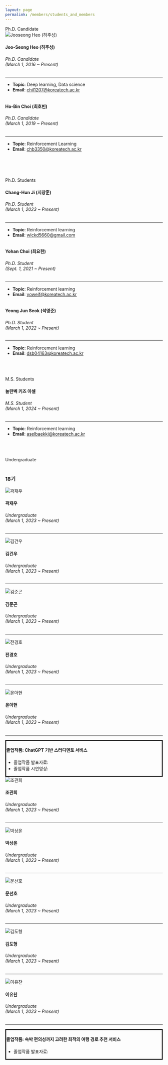 ```yaml
---
layout: page
permalink: /members/students_and_members
---
```


<section>
    <div class="container">
        <div class="title-box">
            <div class="title-level-2">Ph.D. Candidate</div>
        </div>
        <div class="row wrapper-students">
            <div class="col-xl-4 col-lg-4 col-md-6 col-sm-6">
                <div class="item-student">
                    <div class="card card-profile">
                        <div class="card-header card-avatar">
                            <img class="img"
                                 src="/assets/images/members/허주성.jpeg"
                                 alt="Jooseong Heo (허주성)">
                        </div>
                        <div class="card-body">
                            <h4 class="card-title">
                                Joo-Seong Heo (허주성) </h4>
                            <h6 class="card-category">Ph.D. Candidate<br>(March 1, 2016 ~ Present)</h6>
                            <hr>
                            <ul class="topic_email">
                                <!-- <li><b>Research Category</b>: Machine Learning Algorithms</li> -->
                                <li><b>Topic</b>: Deep learning, Data science</li>
                                <li><b>Email</b>: <a href="mailto:chil1207@koreatech.ac.kr">chil1207@koreatech.ac.kr</a>
                                </li>
                            </ul>
                        </div>
                    </div>
                </div>
            </div>
            <div class="col-xl-4 col-lg-4 col-md-6 col-sm-6">
                <div class="item-student">
                    <div class="card card-profile">
                        <div class="card-header card-avatar">
                            <img class="img"
                                 src="/assets/images/members/최호빈.jpg"
                                 alt="">
                        </div>
                        <div class="card-body">
                            <h4 class="card-title">Ho-Bin Choi (최호빈)</h4>
                            <h6 class="card-category">Ph.D. Candidate<br>(March 1, 2019 ~ Present)</h6>
                            <hr>
                            <ul class="topic_email">
                                <!-- <li><b>Research Category</b>: Smart Manufacturing </li> -->
                                <li><b>Topic</b>: Reinforcement Learning</li>
                                <li><b>Email</b>: <a href="mailto:chb3350@koreatech.ac.kr">chb3350@koreatech.ac.kr</a></li>
                            </ul>
                        </div>
                    </div>
                </div>
            </div>
        </div>
        <br/><br/><br/>
        <div class="title-box">
            <div class="title-level-2"><br>Ph.D. Students</div>
        </div>
        <div class="row wrapper-students">
            <div class="col-xl-4 col-lg-4 col-md-6 col-sm-6">
                <div class="item-student">
                    <div class="card card-profile">
                        <div class="card-header card-avatar">
                            <img class="img" src="/assets/images/members/지창훈.jpeg"
                                 alt="">
                        </div>
                        <div class="card-body">
                            <h4 class="card-title">Chang-Hun Ji (지창훈)</h4>
                            <h6 class="card-category">Ph.D. Student<br>(March 1, 2023 ~ Present)</h6>
                            <hr>
                            <ul class="topic_email">
                                <!-- <li><b>Research Category</b>: Smart Manufacturing </li> -->
                                <li><b>Topic</b>: Reinforcement learning</li>
                                <li><b>Email</b>: <a href="mailto:wlckd5660@gmail.com">wlckd5660@gmail.com</a></li>
                            </ul>
                        </div>
                    </div>
                </div>
            </div>
            <div class="col-xl-4 col-lg-4 col-md-6 col-sm-6">
                <div class="item-student">
                    <div class="card card-profile">
                        <div class="card-header card-avatar">
                            <img class="img" src="/assets/images/members/최요한.jpg"
                                 alt="">
                        </div>
                        <div class="card-body">
                            <h4 class="card-title">Yohan Choi (최요한)</h4>
                            <h6 class="card-category">Ph.D. Student<br>(Sept. 1, 2021 ~ Present)</h6>
                            <hr>
                            <ul class="topic_email">
                                <!-- <li><b>Research Category</b>: Smart Manufacturing </li> -->
                                <li><b>Topic</b>: Reinforcement learning</li>
                                <li><b>Email</b>: <a href="mailto:yoweif@koreatech.ac.kr">yoweif@koreatech.ac.kr</a></li>
                            </ul>
                        </div>
                    </div>
                </div>
            </div>
            <div class="col-xl-4 col-lg-4 col-md-6 col-sm-6">
                <div class="item-student">
                    <div class="card card-profile">
                        <div class="card-header card-avatar">
                            <img class="img" src="/assets/images/members/석영준.jpeg"
                                 alt="">
                        </div>
                        <div class="card-body">
                            <h4 class="card-title">Yeong Jun Seok (석영준)</h4>
                            <h6 class="card-category">Ph.D. Student<br>(March 1, 2022 ~ Present)</h6>
                            <hr>
                            <ul class="topic_email">
                                <!-- <li><b>Research Category</b>: Smart Manufacturing </li> -->
                                <li><b>Topic</b>: Reinforcement learning</li>
                                <li><b>Email</b>: <a href="mailto:dsb04163@koreatech.ac.kr">dsb04163@koreatech.ac.kr</a></li>
                            </ul>
                        </div>
                    </div>
                </div>
            </div>
        </div>
        <br/><br/><br/>
        <div class="title-box">
            <div class="title-level-2">M.S. Students</div>
        </div>
        <div class="row wrapper-students">
            <div class="col-xl-4 col-lg-4 col-md-6 col-sm-6">
                <div class="item-student">
                    <div class="card card-profile">
                        <div class="card-header card-avatar">
                            <img class="img" src="/assets/images/members/anonymous_woman.png"
                                 alt="">
                        </div>
                        <div class="card-body">
                            <h4 class="card-title">눌란벡 키즈 아셀</h4>
                            <h6 class="card-category">M.S. Student<br>(March 1, 2024 ~ Present)</h6>
                            <hr>
                            <ul class="topic_email">
                                <!-- <li><b>Research Category</b>: Smart Manufacturing </li> -->
                                <li><b>Topic</b>: Reinforcement learning</li>
                                <li><b>Email</b>: <a href="mailto:aselbaekki@koreatech.ac.kr">aselbaekki@koreatech.ac.kr</a></li>
                            </ul>
                        </div>
                    </div>
                </div>
            </div>
        </div>
        <br/><br/><br/>
        <div class="title-box">
            <div class="title-level-2">Undergraduate</div>
        </div>
        <br/>
        <h3>18기</h3>
        <div class="row wrapper-students">
            <div class="col-xl-4 col-lg-4 col-md-6 col-sm-6">
                <div class="item-student">
                    <div class="card card-profile">
                        <div class="card-header card-avatar">
                            <img class="img"
                                 src="/assets/images/members/anonymous_man.png"
                                 alt="곽재우">
                        </div>
                        <div class="card-body">
                            <h4 class="card-title">곽재우</h4>
                            <h6 class="card-category">Undergraduate<br/>(March 1, 2023 ~ Present)</h6>
                            <hr>
                            <ul class="topic_email">
                            </ul>
                        </div>
                    </div>
                </div>
            </div>
            <div class="col-xl-4 col-lg-4 col-md-6 col-sm-6">
                <div class="item-student">
                    <div class="card card-profile">
                        <div class="card-header card-avatar">
                            <img class="img"
                                 src="/assets/images/members/anonymous_man.png"
                                 alt="김건우">
                        </div>
                        <div class="card-body">
                            <h4 class="card-title">김건우</h4>
                            <h6 class="card-category">Undergraduate<br/>(March 1, 2023 ~ Present)</h6>
                            <hr>
                            <ul class="topic_email">
                                <!-- <li><b>Research Category</b>: Machine Learning Algorithms</li> -->
                            </ul>
                        </div>
                    </div>
                </div>
            </div>
            <div class="col-xl-4 col-lg-4 col-md-6 col-sm-6">
                <div class="item-student">
                    <div class="card card-profile">
                        <div class="card-header card-avatar">
                            <img class="img"
                                 src="/assets/images/members/anonymous_man.png"
                                 alt="김준곤">
                        </div>
                        <div class="card-body">
                            <h4 class="card-title">김준곤</h4>
                            <h6 class="card-category">Undergraduate<br/>(March 1, 2023 ~ Present)</h6>
                            <hr>
                            <ul class="topic_email">
                            </ul>
                        </div>
                    </div>
                </div>
            </div>
            <div class="col-xl-4 col-lg-4 col-md-6 col-sm-6">
                <div class="item-student">
                    <div class="card card-profile">
                        <div class="card-header card-avatar">
                            <img class="img"
                                 src="/assets/images/members/anonymous_man.png"
                                 alt="전경호">
                        </div>
                        <div class="card-body">
                            <h4 class="card-title">전경호</h4>
                            <h6 class="card-category">Undergraduate<br/>(March 1, 2023 ~ Present)</h6>
                            <hr>
                            <ul class="topic_email">
                                <!-- <li><b>Research Category</b>: Machine Learning Algorithms</li> -->
                            </ul>
                        </div>
                    </div>
                </div>
            </div>
            <div class="col-xl-4 col-lg-4 col-md-6 col-sm-6">
                <div class="item-student">
                    <div class="card card-profile">
                        <div class="card-header card-avatar">
                            <img class="img"
                                 src="/assets/images/members/anonymous_woman.png"
                                 alt="윤아현">
                        </div>
                        <div class="card-body">
                            <h4 class="card-title">윤아현</h4>
                            <h6 class="card-category">Undergraduate<br/>(March 1, 2023 ~ Present)</h6>
                            <hr>
                            <ul class="topic_email">
                                <!-- <li><b>Research Category</b>: Machine Learning Algorithms</li> -->
                            </ul>
                        </div>
                    </div>
                </div>
            </div>
            <div class="col-xl-4 col-lg-4 col-md-6 col-sm-6">
                <div class="item-student">
                    <div class="card card-profile">
                        <div class="card-body" style="border-style: solid;">
                            <h4 class="card-title">졸업작품: ChatGPT 기반 스터디멘토 서비스</h4>
                            <ul>
                                <li>졸업작품 발표자료: <a href="https://www.dropbox.com/scl/fi/x156zge6q32siohc3d2xx/22_ChatGPT-_.pdf?rlkey=kapef9pmdacgn74tea38fhgus&dl=0" target="_blank"><i class="fa fa-link" aria-hidden="true"></i></a></li>
                                <li>졸업작품 시연영상: <a href="https://www.youtube.com/watch?v=k7lPh06q0qw" target="_blank"><i class="fa fa-youtube" aria-hidden="true"></i></a></li>
                            </ul>
                        </div>
                    </div>
                </div>
            </div>
        </div>
        <div class="row wrapper-students">
            <div class="col-xl-4 col-lg-4 col-md-6 col-sm-6">
                <div class="item-student">
                    <div class="card card-profile">
                        <div class="card-header card-avatar">
                            <img class="img"
                                 src="/assets/images/members/anonymous_man.png"
                                 alt="조관희">
                        </div>
                        <div class="card-body">
                            <h4 class="card-title">조관희</h4>
                            <h6 class="card-category">Undergraduate<br/>(March 1, 2023 ~ Present)</h6>
                            <hr>
                            <ul class="topic_email">
                            </ul>
                        </div>
                    </div>
                </div>
            </div>
            <div class="col-xl-4 col-lg-4 col-md-6 col-sm-6">
                <div class="item-student">
                    <div class="card card-profile">
                        <div class="card-header card-avatar">
                            <img class="img"
                                 src="/assets/images/members/anonymous_man.png"
                                 alt="박상윤">
                        </div>
                        <div class="card-body">
                            <h4 class="card-title">박상윤</h4>
                            <h6 class="card-category">Undergraduate<br/>(March 1, 2023 ~ Present)</h6>
                            <hr>
                            <ul class="topic_email">
                                <!-- <li><b>Research Category</b>: Machine Learning Algorithms</li> -->
                            </ul>
                        </div>
                    </div>
                </div>
            </div>
            <div class="col-xl-4 col-lg-4 col-md-6 col-sm-6">
                <div class="item-student">
                    <div class="card card-profile">
                        <div class="card-header card-avatar">
                            <img class="img"
                                 src="/assets/images/members/anonymous_man.png"
                                 alt="문선호">
                        </div>
                        <div class="card-body">
                            <h4 class="card-title">문선호</h4>
                            <h6 class="card-category">Undergraduate<br/>(March 1, 2023 ~ Present)</h6>
                            <hr>
                            <ul class="topic_email">
                            </ul>
                        </div>
                    </div>
                </div>
            </div>
            <div class="col-xl-4 col-lg-4 col-md-6 col-sm-6">
                <div class="item-student">
                    <div class="card card-profile">
                        <div class="card-header card-avatar">
                            <img class="img"
                                 src="/assets/images/members/anonymous_man.png"
                                 alt="김도형">
                        </div>
                        <div class="card-body">
                            <h4 class="card-title">김도형</h4>
                            <h6 class="card-category">Undergraduate<br/>(March 1, 2023 ~ Present)</h6>
                            <hr>
                            <ul class="topic_email">
                                <!-- <li><b>Research Category</b>: Machine Learning Algorithms</li> -->
                            </ul>
                        </div>
                    </div>
                </div>
            </div>
            <div class="col-xl-4 col-lg-4 col-md-6 col-sm-6">
                <div class="item-student">
                    <div class="card card-profile">
                        <div class="card-header card-avatar">
                            <img class="img"
                                 src="/assets/images/members/anonymous_woman.png"
                                 alt="이유찬">
                        </div>
                        <div class="card-body">
                            <h4 class="card-title">이유찬</h4>
                            <h6 class="card-category">Undergraduate<br/>(March 1, 2023 ~ Present)</h6>
                            <hr>
                            <ul class="topic_email">
                                <!-- <li><b>Research Category</b>: Machine Learning Algorithms</li> -->
                            </ul>
                        </div>
                    </div>
                </div>
            </div>
            <div class="col-xl-4 col-lg-4 col-md-6 col-sm-6">
                <div class="item-student">
                    <div class="card card-profile">
                        <div class="card-body" style="border-style: solid;">
                            <h4 class="card-title">졸업작품: 숙박 편의성까지 고려한 최적의 여행 경로 추천 서비스</h4>
                            <ul>
                                <li>졸업작품 발표자료: <a href="https://www.dropbox.com/scl/fi/0we514777f7gjrscoyfv4/27_-_-_-_-_-_-_-_-_-_.pdf?rlkey=6xbunfh3pd8auifjdsinmutxj&dl=0" target="_blank"><i class="fa fa-link" aria-hidden="true"></i></a></li>
                                <!--<li>졸업작품 시연영상: <a href="https://www.youtube.com/watch?v=k7lPh06q0qw" target="_blank"><i class="fa fa-youtube" aria-hidden="true"></i></a></li>-->
                            </ul>
                        </div>
                    </div>
                </div>
            </div>
        </div>
        <br/>
    </div>
</section>